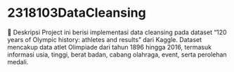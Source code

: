 # 2318103DataCleansing
📌 Deskripsi  Project ini berisi implementasi data cleansing pada dataset “120 years of Olympic history: athletes and results” dari Kaggle. Dataset mencakup data atlet Olimpiade dari tahun 1896 hingga 2016, termasuk informasi usia, tinggi, berat badan, cabang olahraga, event, serta perolehan medali.
